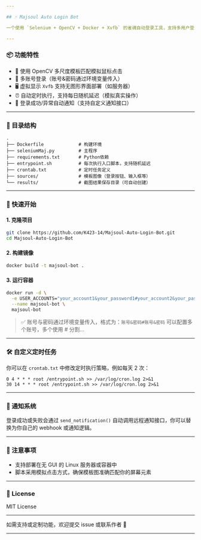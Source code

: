 ```yaml
---

## 🀄 Majsoul Auto Login Bot

一个使用 `Selenium + OpenCV + Docker + Xvfb` 的雀魂自动登录工具，支持多用户登录、截图模板匹配、模拟点击，支持定时执行（可随机延迟防止检测）。

---
```


### 📦 功能特性

* 🧠 使用 OpenCV 多尺度模板匹配模拟鼠标点击
* 🔐 多账号登录（账号&密码通过环境变量传入）
* 🖥️ 虚拟显示 `Xvfb` 支持无图形界面部署（如服务器）
* ⏰ 自动定时执行，支持每日随机延迟（模拟真实操作）
* 📢 登录成功/异常自动通知（支持自定义通知接口）

---

### 🧱 目录结构

```
.
├── Dockerfile             # 构建环境
├── seleniumMaj.py         # 主程序
├── requirements.txt       # Python依赖
├── entrypoint.sh          # 每次执行入口脚本，支持随机延迟
├── crontab.txt            # 定时任务定义
├── sources/               # 模板图像（登录按钮、输入框等）
└── results/               # 截图结果保存目录（可自动创建）
```

---

### 🚀 快速开始

#### 1. 克隆项目

```bash
git clone https://github.com/K423-14/Majsoul-Auto-Login-Bot.git
cd Majsoul-Auto-Login-Bot
```

#### 2. 构建镜像

```bash
docker build -t majsoul-bot .
```

#### 3. 运行容器

```bash
docker run -d \
  -e USER_ACCOUNTS="your_account1&your_password1#your_account2&your_password2" \
  --name majsoul-bot \
  majsoul-bot
```

> ✅ 账号与密码通过环境变量传入，格式为：`账号&密码#账号&密码`
> 可以配置多个账号，多个使用 # 分割...

---

### 🛠 自定义定时任务

你可以在 `crontab.txt` 中修改定时执行策略，例如每天 2 次：

```cron
0 4 * * * root /entrypoint.sh >> /var/log/cron.log 2>&1
30 14 * * * root /entrypoint.sh >> /var/log/cron.log 2>&1
```

---

### 📢 通知系统

登录成功或失败会通过 `send_notification()` 自动调用远程通知接口，你可以替换为你自己的 webhook 或通知逻辑。

---

### 📌 注意事项

* 支持部署在无 GUI 的 Linux 服务器或容器中
* 脚本采用模拟点击方式，确保模板图准确匹配你的屏幕元素

---

### 📜 License

MIT License

---

如需支持或定制功能，欢迎提交 issue 或联系作者 🙌

---